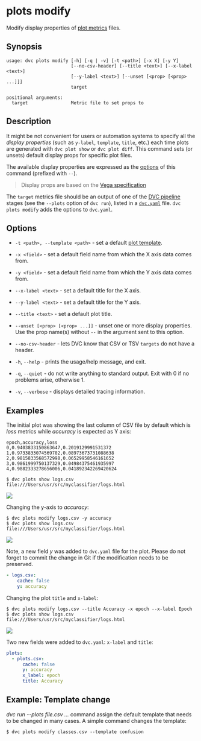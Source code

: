 # plots modify

Modify display properties of [plot metrics](/doc/command-reference/plots) files.

## Synopsis

```usage
usage: dvc plots modify [-h] [-q | -v] [-t <path>] [-x X] [-y Y]
                        [--no-csv-header] [--title <text>] [--x-label <text>]
                        [--y-label <text>] [--unset [<prop> [<prop> ...]]]
                        target

positional arguments:
  target                Metric file to set props to
```

## Description

It might be not convenient for users or automation systems to specify all the
_display properties_ (such as `y-label`, `template`, `title`, etc.) each time
plots are generated with `dvc plot show` or `dvc plot diff`. This command sets
(or unsets) default display props for specific plot files.

The available display properties are expressed as the [options](#options) of
this command (prefixed with `--`).

> Display props are based on the
> [Vega specification](https://vega.github.io/vega/docs/specification/)

The `target` metrics file should be an <abbd>output</abbr> of one of the
[DVC pipeline](/doc/command-reference/pipeline) stages (see the `--plots` option
of `dvc run`), listed in a
[`dvc.yaml`](/doc/user-guide/dvc-files-and-directories) file. `dvc plots modify`
adds the options to `dvc.yaml`.

## Options

- `-t <path>, --template <path>` - set a default
  [plot template](/doc/command-reference/plots#plot-templates).

- `-x <field>` - set a default field name from which the X axis data comes from.

- `-y <field>` - set a default field name from which the Y axis data comes from.

- `--x-label <text>` - set a default title for the X axis.

- `--y-label <text>` - set a default title for the Y axis.

- `--title <text>` - set a default plot title.

- `--unset [<prop> [<prop> ...]]` - unset one or more display properties. Use
  the prop name(s) without `--` in the argument sent to this option.

- `--no-csv-header` - lets DVC know that CSV or TSV `targets` do not have a
  header.

- `-h`, `--help` - prints the usage/help message, and exit.

- `-q`, `--quiet` - do not write anything to standard output. Exit with 0 if no
  problems arise, otherwise 1.

- `-v`, `--verbose` - displays detailed tracing information.

## Examples

The initial plot was showing the last column of CSV file by default which is
_loss_ metrics while _accuracy_ is expected as Y axis:

```csv
epoch,accuracy,loss
0,0.9403833150863647,0.2019129991531372
1,0.9733833074569702,0.08973673731088638
2,0.9815833568572998,0.06529958546161652
3,0.9861999750137329,0.04984375461935997
4,0.9882333278656006,0.041892342269420624
```

```dvc
$ dvc plots show logs.csv
file:///Users/usr/src/myclassifier/logs.html
```

![](/img/plots_mod_loss.svg)

Changing the y-axis to _accuracy_:

```dvc
$ dvc plots modify logs.csv -y accuracy
$ dvc plots show logs.csv
file:///Users/usr/src/myclassifier/logs.html
```

![](/img/plots_mod_acc.svg)

Note, a new field _y_ was added to `dvc.yaml` file for the plot. Please do not
forget to commit the change in Git if the modification needs to be preserved.

```yaml
- logs.csv:
    cache: false
    y: accuracy
```

Changing the plot `title` and `x-label`:

```dvc
$ dvc plots modify logs.csv --title Accuracy -x epoch --x-label Epoch
$ dvc plots show logs.csv
file:///Users/usr/src/myclassifier/logs.html
```

![](/img/plots_mod_acc_titles.svg)

Two new fields were added to `dvc.yaml`: `x-label` and `title`:

```yaml
plots:
  - plots.csv:
      cache: false
      y: accuracy
      x_label: epoch
      title: Accuracy
```

## Example: Template change

_dvc run --plots file.csv ..._ command assign the default template that needs to
be changed in many cases. A simple command changes the template:

```dvc
$ dvc plots modify classes.csv --template confusion
```
